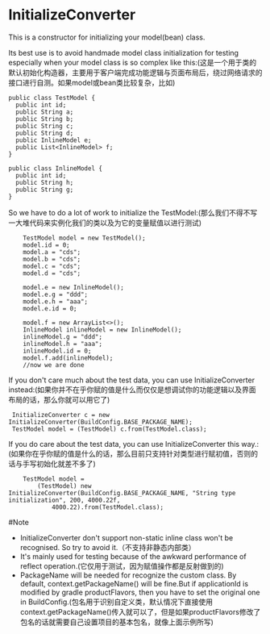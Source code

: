 # InitializeConverter
This is a constructor for initializing your model(bean) class. 


Its best use is to avoid handmade model class initialization for testing especially when your model class is so complex like this:(这是一个用于类的默认初始化构造器，主要用于客户端完成功能逻辑与页面布局后，绕过网络请求的接口进行自测。如果model或bean类比较复杂，比如)

```
public class TestModel {
  public int id;
  public String a;
  public String b;
  public String c;
  public String d;
  public InlineModel e;
  public List<InlineModel> f;
}

public class InlineModel {
  public int id;
  public String h;
  public String g;
}
```

So we have to do a lot of work to initialize the TestModel:(那么我们不得不写一大堆代码来实例化我们的类以及为它的变量赋值以进行测试)

```
    TestModel model = new TestModel();
    model.id = 0;
    model.a = "cds";
    model.b = "cds";
    model.c = "cds";
    model.d = "cds";
    
    model.e = new InlineModel();
    model.e.g = "ddd";
    model.e.h = "aaa";
    model.e.id = 0;
    
    model.f = new ArrayList<>();
    InlineModel inlineModel = new InlineModel();
    inlineModel.g = "ddd";
    inlineModel.h = "aaa";
    inlineModel.id = 0;
    model.f.add(inlineModel);
    //now we are done
```

If you don't care much about the test data, you can use InitializeConverter instead:(如果你并不在乎你赋的值是什么而仅仅是想调试你的功能逻辑以及界面布局的话，那么你就可以用它了)
```
 InitializeConverter c = new InitializeConverter(BuildConfig.BASE_PACKAGE_NAME);
 TestModel model = (TestModel) c.from(TestModel.class);
```

If you do care about the test data, you can use InitializeConverter this way.: (如果你在乎你赋的值是什么的话，那么目前只支持针对类型进行赋初值，否则的话与手写初始化就差不多了)

```
    TestModel model =
        (TestModel) new InitializeConverter(BuildConfig.BASE_PACKAGE_NAME, "String type initialization", 200, 4000.22f,
            4000.22).from(TestModel.class);
```

#Note
* InitializeConverter don't support non-static inline class won't be recognised. So try to avoid it.（不支持非静态内部类）
* It's mainly used for testing because of the awkward performance of reflect operation.(它仅用于测试，因为赋值操作都是反射做到的)
* PackageName will be needed for recognize the custom class. By default, context.getPackageName() will be fine.But if applicationId is modified by gradle productFlavors, then you have to set the original one in BuildConfig.(包名用于识别自定义类，默认情况下直接使用context.getPackageName()传入就可以了，但是如果productFlavors修改了包名的话就需要自己设置项目的基本包名，就像上面示例所写)

